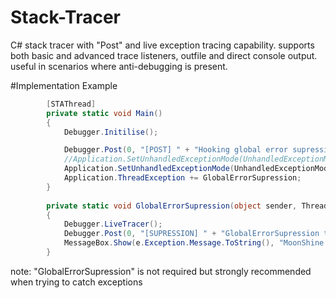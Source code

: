 # Stack-Tracer
C# stack tracer with "Post" and live exception tracing capability. supports both basic and advanced trace listeners, outfile and direct console output. useful in scenarios where anti-debugging is present.

#Implementation Example
```cs
        [STAThread]
        private static void Main()
        {
            Debugger.Initilise();

            Debugger.Post(0, "[POST] " + "Hooking global error supression");
            //Application.SetUnhandledExceptionMode(UnhandledExceptionMode.Automatic);
            Application.SetUnhandledExceptionMode(UnhandledExceptionMode.CatchException);
            Application.ThreadException += GlobalErrorSupression;
        }
        
        private static void GlobalErrorSupression(object sender, ThreadExceptionEventArgs e)
        {
            Debugger.LiveTracer();
            Debugger.Post(0, "[SUPRESSION] " + "GlobalErrorSupression triggerd");
            MessageBox.Show(e.Exception.Message.ToString(), "MoonShine | Unknown Error");
        }
```
note: "GlobalErrorSupression" is not required but strongly recommended when trying to catch exceptions

